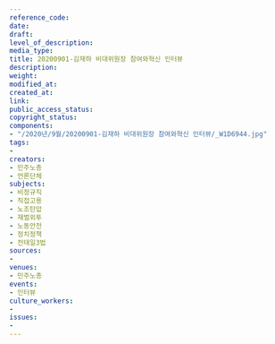 ```yaml
---
reference_code: 
date: 
draft: 
level_of_description: 
media_type: 
title: 20200901-김재하 비대위원장 참여와혁신 인터뷰
description: 
weight: 
modified_at: 
created_at: 
link: 
public_access_status: 
copyright_status: 
components:
- "/2020년/9월/20200901-김재하 비대위원장 참여와혁신 인터뷰/_W1D6944.jpg"
tags:
- 
creators:
- 민주노총
- 언론단체
subjects:
- 비정규직
- 직접고용
- 노조탄압
- 재벌외투
- 노동안전
- 정치정책
- 전태일3법
sources:
- 
venues:
- 민주노총
events:
- 인터뷰
culture_workers:
- 
issues:
- 
---
```

